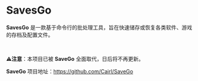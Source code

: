 # SavesGo

**SavesGo** 是一款基于命令行的批处理工具，旨在快速储存或恢复各类软件、游戏的存档及配置文件。

<br>

**⚠️注意**：本项目已被 **SaveGo** 全面取代，日后将不再更新。

**SaveGo** 项目地址：https://github.com/Cairl/SaveGo
